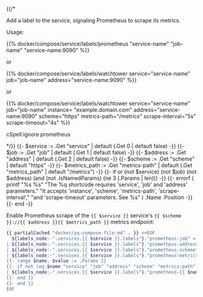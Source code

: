 {{/*

Add a label to the service, signaling Prometheus to scrape its metrics.

Usage:

{{% docker/compose/service/labels/prometheus "service-name"
  "job-name" "service-name:9090" %}}

or

{{% docker/compose/service/labels/watchtower service="service-name"
  job="job-name" address="service-name:9090" %}}

or

{{% docker/compose/service/labels/watchtower service="service-name"
  job="job-name" instance= "example.domain.com"
  address="service-name:9090" scheme="https" metrics-path="/metrics"
  scrape-interval="5s" scrape-timeout="4s"
%}}

cSpell:ignore prometheus

*/}}
{{- $service := .Get "service" | default (.Get 0 | default false) -}}
{{- $job := .Get "job" | default (.Get 1 | default false) -}}
{{- $address := .Get "address" | default (.Get 2 | default false) -}}
{{- $scheme := .Get "scheme" | default "https" -}}
{{- $metrics_path := .Get "metrics-path" |
  default (.Get "metrics_path" | default "/metrics") -}}
{{- if or (not $service) (not $job) (not $address)
  (and (not .IsNamedParams) (ne 3 (.Params | len))) -}}
  {{-
    errorf ( printf "%s %s"
    "The %q shortcode requires 'service', 'job' and 'address' parameters."
    "It accepts 'instance', 'scheme', 'metrics-path', 'scrape-interval',"
    "and 'scrape-timeout' parameters. See %s"
    ) .Name .Position
  -}}
{{- end -}}

Enable Prometheus scrape of the `{{ $service }}` service's
`{{ $scheme }}://{{ $address }}{{ $metrics_path }}` metrics endpoint:

```bash
{{ partialCached "docker/yq-compose-file.md" . }} <<EOF
  ${labels_node:-".services.{{ $service }}.labels"}."prometheus-job" = "{{ $job }}"
| ${labels_node:-".services.{{ $service }}.labels"}."prometheus-address" = "{{ $address }}"
| ${labels_node:-".services.{{ $service }}.labels"}."prometheus-scheme" = "{{ $scheme }}"
| ${labels_node:-".services.{{ $service }}.labels"}."prometheus-metrics-path" = "{{ $metrics_path }}"
{{- range $name, $value := .Params }}
{{- if not (eq $name "service" "job" "address" "scheme" "metrics-path" "metrics_path") }}
| ${labels_node:-".services.{{ $service }}.labels"}."prometheus-{{ $name }}" = "{{ $value }}"
{{- end }}
{{- end }}
EOF
```
